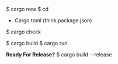 $ cargo new <name>
$ cd <name>

- Cargo.toml (think package.json)

$ cargo check

$ cargo build
$ cargo run 

**Ready For Release?**
$ cargo build --release
